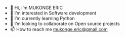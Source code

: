 - 👋 Hi, I’m MUKONGE ERIC
- 👀 I’m interested in Software development
- 🌱 I’m currently learning Python
- 💞️ I’m looking to collaborate on Open source projects
- 📫 How to reach me mukonge.eric@gmail.com

<!---
MUKONGE SENJAH/MUKONGE SENJAH is a ✨ special ✨ repository because its `README.md` (this file) appears on your GitHub profile.
You can click the Preview link to take a look at your changes.
--->
